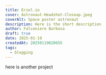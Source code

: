 ```yaml
---
title: Eriol.io
cover: Astronaut-Headshot-Closeup.jpeg
coverAlt: Space poster astronaut
description: Here is the short description
author: Falconiere Barbosa
draft: true
date: 2025-01-19
createdAt: 20250119020655
tags:
  - blogging
---
```

here is another project
